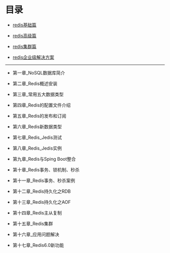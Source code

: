 # 目录

- [redis基础篇](./docs/redis基础篇.md)

- [redis高级篇](./docs/redis高级篇.md)

- [redis集群篇](./docs/redis集群篇.md)

- [redis企业级解决方案](./docs/redis企业级解决方案.md)

***

- 第一章_NoSQL数据库简介

- 第二章_Redis概述安装

- 第三章_常用五大数据类型

- 第四章_Redis的配置文件介绍

- 第五章_Redis的发布和订阅

- 第六章_Redis新数据类型

- 第七章_Redis_Jedis测试

- 第八章_Redis_Jedis实例

- 第九章_Redis与Sping Boot整合

- 第十章_Redis事务、锁机制、秒杀

- 第十一章_Redis事务、秒杀案例

- 第十二章_Redis持久化之RDB

- 第十三章_Redis持久化之AOF

- 第十四章_Redis主从复制

- 第十五章_Redis集群

- 第十六章_应用问题解决

- 第十七章_Redis6.0新功能